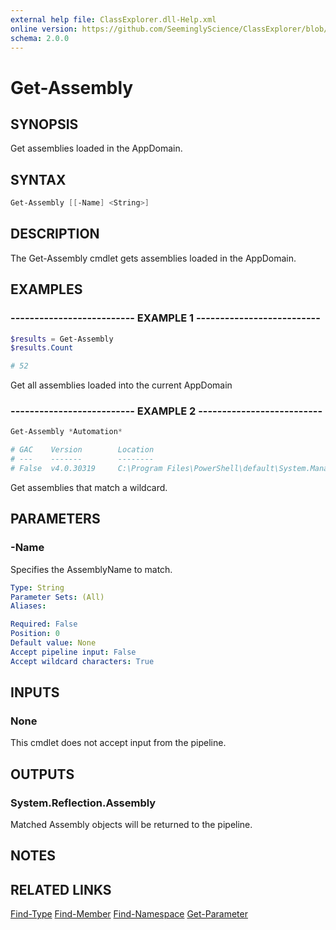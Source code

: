 ```yaml
---
external help file: ClassExplorer.dll-Help.xml
online version: https://github.com/SeeminglyScience/ClassExplorer/blob/master/docs/en-US/Get-Assembly.md
schema: 2.0.0
---
```


# Get-Assembly

## SYNOPSIS

Get assemblies loaded in the AppDomain.

## SYNTAX

```powershell
Get-Assembly [[-Name] <String>]
```

## DESCRIPTION

The Get-Assembly cmdlet gets assemblies loaded in the AppDomain.

## EXAMPLES

### -------------------------- EXAMPLE 1 --------------------------

```powershell
$results = Get-Assembly
$results.Count

# 52
```

Get all assemblies loaded into the current AppDomain

### -------------------------- EXAMPLE 2 --------------------------

```powershell
Get-Assembly *Automation*

# GAC    Version        Location
# ---    -------        --------
# False  v4.0.30319     C:\Program Files\PowerShell\default\System.Management.…
```

Get assemblies that match a wildcard.

## PARAMETERS

### -Name

Specifies the AssemblyName to match.

```yaml
Type: String
Parameter Sets: (All)
Aliases:

Required: False
Position: 0
Default value: None
Accept pipeline input: False
Accept wildcard characters: True
```

## INPUTS

### None

This cmdlet does not accept input from the pipeline.

## OUTPUTS

### System.Reflection.Assembly

Matched Assembly objects will be returned to the pipeline.

## NOTES

## RELATED LINKS

[Find-Type](Find-Type.md)
[Find-Member](Find-Member.md)
[Find-Namespace](Find-Namespace.md)
[Get-Parameter](Get-Parameter.md)
